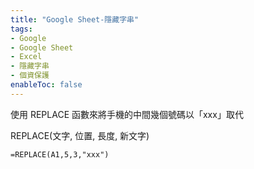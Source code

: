 ```yaml
---
title: "Google Sheet-隱藏字串"
tags: 
- Google
- Google Sheet
- Excel
- 隱藏字串
- 個資保護
enableToc: false
---
```


使用 REPLACE 函數來將手機的中間幾個號碼以「xxx」取代

REPLACE(文字, 位置, 長度, 新文字)

`=REPLACE(A1,5,3,"xxx")`